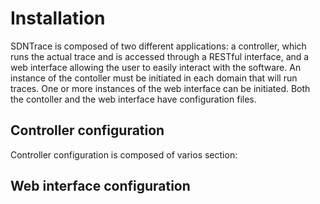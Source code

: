 # Installation

SDNTrace is composed of two different applications: a controller, which runs the actual trace and is accessed through a RESTful interface, and a web interface allowing the user to easily interact with the software.
An instance of the contoller must be initiated in each domain that will run traces. One or more instances of the web interface can be initiated.
Both the contoller and the web interface have configuration files.

## Controller configuration

Controller configuration is composed of varios section:


## Web interface configuration